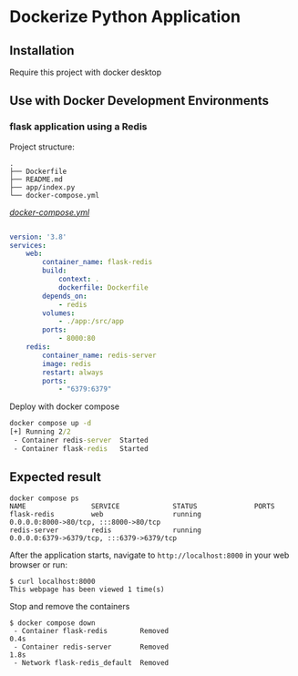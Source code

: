 # Dockerize Python Application

## Installation

Require this project with docker desktop

## Use with Docker Development Environments

### flask application using a Redis 


Project structure:

```
.
├── Dockerfile
├── README.md
├── app/index.py
└── docker-compose.yml
```

[_docker-compose.yml_](docker-compose.yml)
```yaml

version: '3.8'
services:
    web:
        container_name: flask-redis
        build:
            context: .
            dockerfile: Dockerfile
        depends_on:
            - redis
        volumes:
            - ./app:/src/app
        ports:
            - 8000:80
    redis:
        container_name: redis-server
        image: redis
        restart: always
        ports:
            - "6379:6379"         
```

Deploy with docker compose

```cmd
docker compose up -d
[+] Running 2/2
 - Container redis-server  Started                                                                                 1.0s
 - Container flask-redis   Started
```


## Expected result

```
docker compose ps
NAME                SERVICE             STATUS              PORTS
flask-redis         web                 running             0.0.0.0:8000->80/tcp, :::8000->80/tcp
redis-server        redis               running             0.0.0.0:6379->6379/tcp, :::6379->6379/tcp
```

After the application starts, navigate to `http://localhost:8000` in your web browser or run:

```
$ curl localhost:8000
This webpage has been viewed 1 time(s)
```

Stop and remove the containers
```
$ docker compose down
 - Container flask-redis        Removed                                                                            0.4s
 - Container redis-server       Removed                                                                            1.8s
 - Network flask-redis_default  Removed
```
